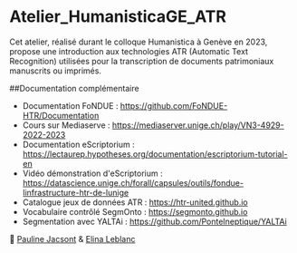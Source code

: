# Atelier_HumanisticaGE_ATR
Cet atelier, réalisé durant le colloque Humanistica à Genève en 2023, propose une introduction aux technologies ATR (Automatic Text Recognition) utilisées pour la transcription de documents patrimoniaux manuscrits ou imprimés.

##Documentation complémentaire

- Documentation FoNDUE :  <https://github.com/FoNDUE-HTR/Documentation>
- Cours sur Mediaserve :  <https://mediaserver.unige.ch/play/VN3-4929-2022-2023>
- Documentation eScriptorium : <https://lectaurep.hypotheses.org/documentation/escriptorium-tutorial-en>
- Vidéo démonstration d'eScriptorium : <https://datascience.unige.ch/forall/capsules/outils/fondue-linfrastructure-htr-de-lunige>
- Catalogue jeux de données ATR :  <https://htr-united.github.io>
- Vocabulaire contrôlé SegmOnto : <https://segmonto.github.io>
- Segmentation avec YALTAi : <https://github.com/PonteIneptique/YALTAi>

📩 <a href="mailto:pauline.jacsont@unige.ch">Pauline Jacsont</a> & <a href="mailto:elina.leblanc@unige.ch">Elina Leblanc</a>
